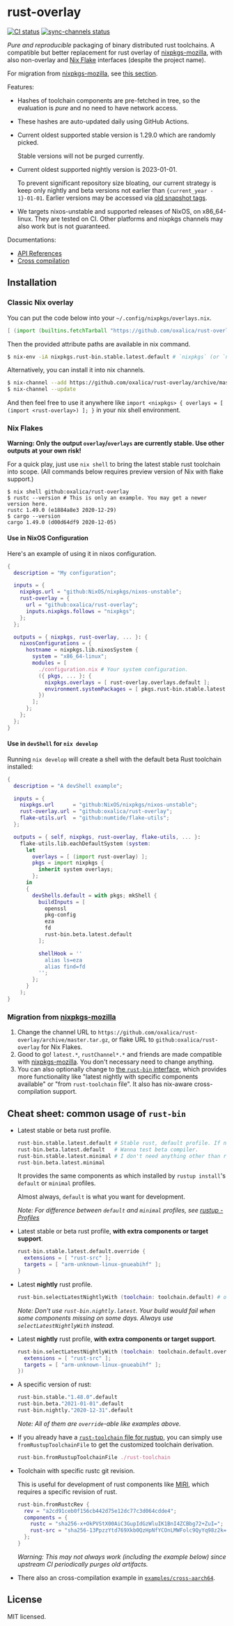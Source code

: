 # rust-overlay

[![CI status](https://github.com/oxalica/rust-overlay/workflows/CI/badge.svg)](https://github.com/oxalica/rust-overlay/actions/workflows/ci.yaml)
[![sync-channels status](https://github.com/oxalica/rust-overlay/workflows/sync-channels/badge.svg)](https://github.com/oxalica/rust-overlay/actions/workflows/sync-channels.yaml)

*Pure and reproducible* packaging of binary distributed rust toolchains.
A compatible but better replacement for rust overlay of [nixpkgs-mozilla],
with also non-overlay and [Nix Flake][flake] interfaces (despite the project name).

[flake]: https://wiki.nixos.org/wiki/Flakes

For migration from [nixpkgs-mozilla], see [this section](#migration-from-nixpkgs-mozilla).

Features:

- Hashes of toolchain components are pre-fetched in tree, so the evaluation is
  *pure* and no need to have network access.

- These hashes are auto-updated daily using GitHub Actions.

- Current oldest supported stable version is 1.29.0 which are randomly picked.

  Stable versions will not be purged currently.

- Current oldest supported nightly version is 2023-01-01.

  To prevent significant repository size bloating, our current strategy is keep
  only nightly and beta versions not earlier than `{current_year - 1}-01-01`.
  Earlier versions may be accessed via
  [old snapshot tags](https://github.com/oxalica/rust-overlay/tags).

- We targets nixos-unstable and supported releases of NixOS, on x86\_64-linux.
  They are tested on CI. Other platforms and nixpkgs channels may also work but
  is not guaranteed.

Documentations:

- [API References](docs/reference.md)
- [Cross compilation](docs/cross_compilation.md)

## Installation

### Classic Nix overlay

You can put the code below into your `~/.config/nixpkgs/overlays.nix`.
```nix
[ (import (builtins.fetchTarball "https://github.com/oxalica/rust-overlay/archive/master.tar.gz")) ]
```
Then the provided attribute paths are available in nix command.
```bash
$ nix-env -iA nixpkgs.rust-bin.stable.latest.default # `nixpkgs` (or `nixos`) is your nixpkgs channel name.
```

Alternatively, you can install it into nix channels.
```bash
$ nix-channel --add https://github.com/oxalica/rust-overlay/archive/master.tar.gz rust-overlay
$ nix-channel --update
```
And then feel free to use it anywhere like
`import <nixpkgs> { overlays = [ (import <rust-overlay>) ]; }` in your nix shell environment.

### Nix Flakes

**Warning: Only the output `overlay`/`overlays` are currently stable. Use other outputs at your own risk!**

For a quick play, just use `nix shell` to bring the latest stable rust toolchain into scope.
(All commands below requires preview version of Nix with flake support.)
```shell
$ nix shell github:oxalica/rust-overlay
$ rustc --version # This is only an example. You may get a newer version here.
rustc 1.49.0 (e1884a8e3 2020-12-29)
$ cargo --version
cargo 1.49.0 (d00d64df9 2020-12-05)
```

#### Use in NixOS Configuration

Here's an example of using it in nixos configuration.
```nix
{
  description = "My configuration";

  inputs = {
    nixpkgs.url = "github:NixOS/nixpkgs/nixos-unstable";
    rust-overlay = {
      url = "github:oxalica/rust-overlay";
      inputs.nixpkgs.follows = "nixpkgs";
    };
  };

  outputs = { nixpkgs, rust-overlay, ... }: {
    nixosConfigurations = {
      hostname = nixpkgs.lib.nixosSystem {
        system = "x86_64-linux";
        modules = [
          ./configuration.nix # Your system configuration.
          ({ pkgs, ... }: {
            nixpkgs.overlays = [ rust-overlay.overlays.default ];
            environment.systemPackages = [ pkgs.rust-bin.stable.latest.default ];
          })
        ];
      };
    };
  };
}
```

#### Use in `devShell` for `nix develop`

Running `nix develop` will create a shell with the default beta Rust toolchain installed:

```nix
{
  description = "A devShell example";

  inputs = {
    nixpkgs.url      = "github:NixOS/nixpkgs/nixos-unstable";
    rust-overlay.url = "github:oxalica/rust-overlay";
    flake-utils.url  = "github:numtide/flake-utils";
  };

  outputs = { self, nixpkgs, rust-overlay, flake-utils, ... }:
    flake-utils.lib.eachDefaultSystem (system:
      let
        overlays = [ (import rust-overlay) ];
        pkgs = import nixpkgs {
          inherit system overlays;
        };
      in
      {
        devShells.default = with pkgs; mkShell {
          buildInputs = [
            openssl
            pkg-config
            eza
            fd
            rust-bin.beta.latest.default
          ];

          shellHook = ''
            alias ls=eza
            alias find=fd
          '';
        };
      }
    );
}

```

### Migration from [nixpkgs-mozilla]

1. Change the channel URL to `https://github.com/oxalica/rust-overlay/archive/master.tar.gz`,
   or flake URL to `github:oxalica/rust-overlay` for Nix Flakes.
2. Good to go! `latest.*`, `rustChannel*.*` and friends are made compatible with [nixpkgs-mozilla].
   You don't necessary need to change anything.
3. You can also optionally change to [the `rust-bin` interface](#cheat-sheet-common-usage-of-rust-bin),
   which provides more functionality like "latest nightly with specific components available" or
   "from `rust-toolchain` file". It also has nix-aware cross-compilation support.

## Cheat sheet: common usage of `rust-bin`

- Latest stable or beta rust profile.

  ```nix
  rust-bin.stable.latest.default # Stable rust, default profile. If not sure, always choose this.
  rust-bin.beta.latest.default   # Wanna test beta compiler.
  rust-bin.stable.latest.minimal # I don't need anything other than rustc, cargo, rust-std. Bye rustfmt, clippy, etc.
  rust-bin.beta.latest.minimal
  ```

  It provides the same components as which installed by `rustup install`'s `default` or `minimal` profiles.

  Almost always, `default` is what you want for development.

  *Note: For difference between `default` and `minimal` profiles, see
  [rustup - Profiles][rust-profiles]*

- Latest stable or beta rust profile, **with extra components or target support**.

  ```nix
  rust-bin.stable.latest.default.override {
    extensions = [ "rust-src" ];
    targets = [ "arm-unknown-linux-gnueabihf" ];
  }
  ```

- Latest **nightly** rust profile.

  ```nix
  rust-bin.selectLatestNightlyWith (toolchain: toolchain.default) # or `toolchain.minimal`
  ```

  *Note: Don't use `rust-bin.nightly.latest`. Your build would fail when some components missing on some days.
  Always use `selectLatestNightlyWith` instead.*

- Latest **nightly** rust profile, **with extra components or target support**.

  ```nix
  rust-bin.selectLatestNightlyWith (toolchain: toolchain.default.override {
    extensions = [ "rust-src" ];
    targets = [ "arm-unknown-linux-gnueabihf" ];
  })
  ```

- A specific version of rust:
  ```nix
  rust-bin.stable."1.48.0".default
  rust-bin.beta."2021-01-01".default
  rust-bin.nightly."2020-12-31".default
  ```

  *Note: All of them are `override`-able like examples above.*

- If you already have a [`rust-toolchain` file for rustup][rust-toolchain],
  you can simply use `fromRustupToolchainFile` to get the customized toolchain derivation.

  ```nix
  rust-bin.fromRustupToolchainFile ./rust-toolchain
  ```

- Toolchain with specific rustc git revision.

  This is useful for development of rust components like [MIRI][miri], which requires a specific revision of rust.
  ```nix
  rust-bin.fromRustcRev {
    rev = "a2cd91ceb0f156cb442d75e12dc77c3d064cdde4";
    components = {
      rustc = "sha256-x+OkPVStX00AiC3GupIdGzWluIK1BnI4ZCBbg72+ZuI=";
      rust-src = "sha256-13PpzzYtd769Xkb0QzHpNfYCOnLMWFolc9QyYq98z2k=";
    };
  }
  ```

  *Warning: This may not always work (including the example below) since upstream CI periodically purges old artifacts.*

- There also an cross-compilation example in [`examples/cross-aarch64`].

## License

MIT licensed.

[nixpkgs-mozilla]: https://github.com/mozilla/nixpkgs-mozilla
[rust-toolchain]: https://rust-lang.github.io/rustup/overrides.html#the-toolchain-file
[rust-profiles]: https://rust-lang.github.io/rustup/concepts/profiles.html
[miri]: https://github.com/rust-lang/miri
[`examples/cross-aarch64`]: https://github.com/oxalica/rust-overlay/tree/master/examples/cross-aarch64
